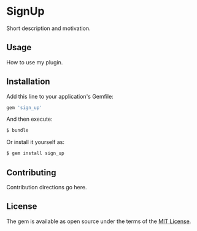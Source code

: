 # SignUp
Short description and motivation.

## Usage
How to use my plugin.

## Installation
Add this line to your application's Gemfile:

```ruby
gem 'sign_up'
```

And then execute:
```bash
$ bundle
```

Or install it yourself as:
```bash
$ gem install sign_up
```

## Contributing
Contribution directions go here.

## License
The gem is available as open source under the terms of the [MIT License](https://opensource.org/licenses/MIT).

